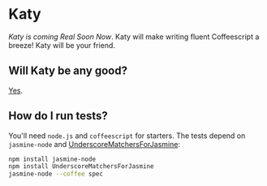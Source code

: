 Katy
===

*Katy is coming Real Soon Now*. Katy will make writing fluent Coffeescript a breeze! Katy will be your friend.

## Will Katy be any good?

[Yes][y].

[y]: http://news.ycombinator.com/item?id=3067434

## How do I run tests?

You'll need `node.js` and `coffeescript` for starters. The tests depend on `jasmine-node` and [UnderscoreMatchersForJasmine][um]:

```bash
npm install jasmine-node
npm install UnderscoreMatchersForJasmine 
jasmine-node --coffee spec
```

[um]: https://github.com/raganwald/Underscore-Matchers-for-Jasmine